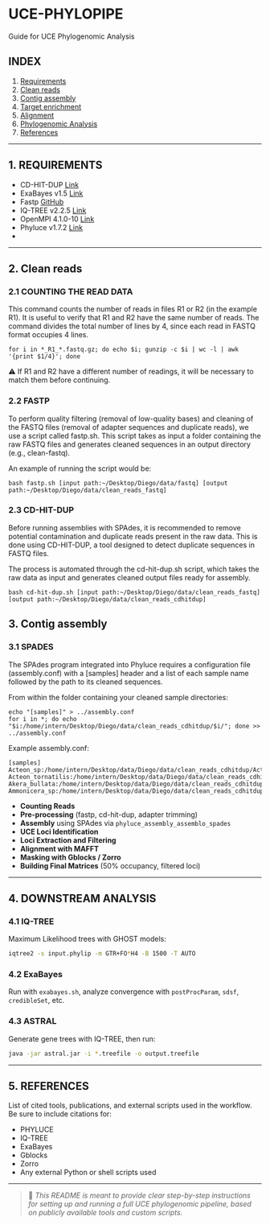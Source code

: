 # UCE-PHYLOPIPE

Guide for UCE Phylogenomic Analysis

## INDEX

1. [Requirements](#1-requirements)
2. [Clean reads](#2-clean-reads)
3. [Contig assembly](#3-contig-assembly)
4. [Target enrichment](#4-target-enrichment)
5. [Alignment](#5-Alignment)
6. [Phylogenomic Analysis](#6-phylogenomic-analysis)
7. [References](7-references)

---

## 1. REQUIREMENTS

* CD-HIT-DUP [Link](https://sites.google.com/view/cd-hit)
* ExaBayes v1.5 [Link](https://cme.h-its.org/exelixis/web/software/exabayes/)
* Fastp [GitHub](https://github.com/OpenGene/fastp)
* IQ-TREE v2.2.5 [Link](https://iqtree.github.io/)
* OpenMPI 4.1.0-10 [Link](https://www.open-mpi.org)
* Phyluce v1.7.2 [Link](https://phyluce.readthedocs.io/en/latest/)
* 
---

## 2. Clean reads

### 2.1 COUNTING THE READ DATA
This command counts the number of reads in files R1 or R2 (in the example R1). It is useful to verify that R1 and R2 have the same number of reads.
The command divides the total number of lines by 4, since each read in FASTQ format occupies 4 lines.

```
for i in *_R1_*.fastq.gz; do echo $i; gunzip -c $i | wc -l | awk '{print $1/4}'; done
```
⚠️ If R1 and R2 have a different number of readings, it will be necessary to match them before continuing.

### 2.2 FASTP
To perform quality filtering (removal of low-quality bases) and cleaning of the FASTQ files (removal of adapter sequences and duplicate reads), we use a script called fastp.sh. This script takes as input a folder containing the raw FASTQ files and generates cleaned sequences in an output directory (e.g., clean-fastq).

An example of running the script would be:
```
bash fastp.sh [input path:~/Desktop/Diego/data/fastq] [output path:~/Desktop/Diego/data/clean_reads_fastq]
```

### 2.3 CD-HIT-DUP

Before running assemblies with SPAdes, it is recommended to remove potential contamination and duplicate reads present in the raw data. This is done using CD-HIT-DUP, a tool designed to detect duplicate sequences in FASTQ files.

The process is automated through the cd-hit-dup.sh script, which takes the raw data as input and generates cleaned output files ready for assembly.
```
bash cd-hit-dup.sh [input path:~/Desktop/Diego/data/clean_reads_fastq] [output path:~/Desktop/Diego/data/clean_reads_cdhitdup]
```

## 3. Contig assembly

### 3.1 SPADES
The SPAdes program integrated into Phyluce requires a configuration file (assembly.conf) with a [samples] header and a list of each sample name followed by the path to its cleaned sequences.

From within the folder containing your cleaned sample directories:
```
echo "[samples]" > ../assembly.conf
for i in *; do echo "$i:/home/intern/Desktop/Diego/data/clean_reads_cdhitdup/$i/"; done >> ../assembly.conf
```
Example assembly.conf:
```
[samples]
Acteon_sp:/home/intern/Desktop/data/Diego/data/clean_reads_cdhitdup/Acteon_sp
Acteon_tornatilis:/home/intern/Desktop/data/Diego/data/clean_reads_cdhitdup/Acteon_tornatilis
Akera_bullata:/home/intern/Desktop/data/Diego/data/clean_reads_cdhitdup/Akera_bullata
Ammonicera_sp:/home/intern/Desktop/data/Diego/data/clean_reads_cdhitdup/Ammonicera_sp
```

* **Counting Reads**
* **Pre-processing** (fastp, cd-hit-dup, adapter trimming)
* **Assembly** using SPAdes via `phyluce_assembly_assemblo_spades`
* **UCE Loci Identification**
* **Loci Extraction and Filtering**
* **Alignment with MAFFT**
* **Masking with Gblocks / Zorro**
* **Building Final Matrices** (50% occupancy, filtered loci)

---

## 4. DOWNSTREAM ANALYSIS

### 4.1 IQ-TREE

Maximum Likelihood trees with GHOST models:

```bash
iqtree2 -s input.phylip -m GTR+FO*H4 -B 1500 -T AUTO
```

### 4.2 ExaBayes

Run with `exabayes.sh`, analyze convergence with `postProcParam`, `sdsf`, `credibleSet`, etc.

### 4.3 ASTRAL

Generate gene trees with IQ-TREE, then run:

```bash
java -jar astral.jar -i *.treefile -o output.treefile
```

---

## 5. REFERENCES

List of cited tools, publications, and external scripts used in the workflow. Be sure to include citations for:

* PHYLUCE
* IQ-TREE
* ExaBayes
* Gblocks
* Zorro
* Any external Python or shell scripts used

---

> 🧠 *This README is meant to provide clear step-by-step instructions for setting up and running a full UCE phylogenomic pipeline, based on publicly available tools and custom scripts.*

